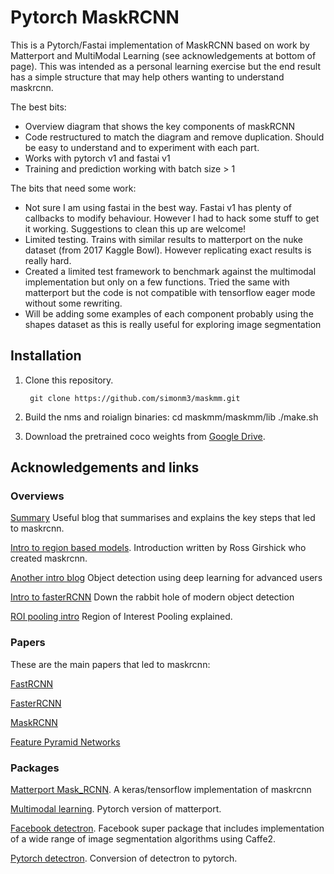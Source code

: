 # Pytorch MaskRCNN

This is a Pytorch/Fastai implementation of MaskRCNN based on work by Matterport and MultiModal Learning
(see acknowledgements at bottom of page). This was intended as a personal learning exercise but the end result has a simple structure that may help others wanting to understand maskrcnn.

The best bits:

* Overview diagram that shows the key components of maskRCNN
* Code restructured to match the diagram and remove duplication. Should be easy to understand and to experiment with each part.
* Works with pytorch v1 and fastai v1
* Training and prediction working with batch size > 1

The bits that need some work:

* Not sure I am using fastai in the best way. Fastai v1 has plenty of callbacks to modify behaviour. However I had to hack some stuff to get it working. Suggestions to clean this up are welcome!
* Limited testing. Trains with similar results to matterport on the nuke dataset (from 2017 Kaggle Bowl). However replicating exact results is really hard.
* Created a limited test framework to benchmark against the multimodal implementation but only on a few functions. Tried the same with matterport but the code is not compatible with tensorflow eager mode without some rewriting.
* Will be adding some examples of each component probably using the shapes dataset as this is really useful for exploring image segmentation

## Installation
1. Clone this repository.

        git clone https://github.com/simonm3/maskmm.git
        
2. Build the nms and roialign binaries:
    cd maskmm/maskmm/lib
    ./make.sh

3. Download the pretrained coco weights from [Google Drive](https://drive.google.com/open?id=1LXUgC2IZUYNEoXr05tdqyKFZY0pZyPDc).

## Acknowledgements and links

### Overviews

[Summary](https://blog.athelas.com/a-brief-history-of-cnns-in-image-segmentation-from-r-cnn-to-mask-r-cnn-34ea83205de4) Useful blog that summarises and explains the key steps that led to maskrcnn.

[Intro to region based models](http://deeplearning.csail.mit.edu/instance_ross.pdf). Introduction written by Ross Girshick who created maskrcnn.

[Another intro blog](https://medium.com/ilenze-com/object-detection-using-deep-learning-for-advanced-users-part-1-183bbbb08b19) Object detection using deep learning for advanced users

[Intro to fasterRCNN](https://tryolabs.com/blog/2018/01/18/faster-r-cnn-down-the-rabbit-hole-of-modern-object-detection/) Down the rabbit hole of modern object detection

[ROI pooling intro](https://deepsense.ai/region-of-interest-pooling-explained/) Region of Interest Pooling explained.

### Papers

These are the main papers that led to maskrcnn:

[FastRCNN](https://arxiv.org/pdf/1504.08083.pdf)

[FasterRCNN](https://arxiv.org/pdf/1506.01497v3.pdf)

[MaskRCNN](https://arxiv.org/abs/1703.06870)

[Feature Pyramid Networks](https://arxiv.org/abs/1612.03144)


### Packages

[Matterport Mask_RCNN](https://github.com/matterport/Mask_RCNN). A keras/tensorflow implementation of maskrcnn

[Multimodal learning](https://github.com/multimodallearning/pytorch-mask-rcnn). Pytorch version of matterport.

[Facebook detectron](https://github.com/facebookresearch/Detectron). Facebook super package that includes implementation of a wide range of image segmentation algorithms using Caffe2.

[Pytorch detectron](https://github.com/roytseng-tw/Detectron.pytorch). Conversion of detectron to pytorch.


